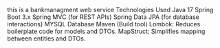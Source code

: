 this is a bankmanagment web service
          Technologies Used
          Java 17
          Spring Boot 3.x
          Spring MVC (for REST APIs)
          Spring Data JPA (for database interactions)
          MYSQL Database
          Maven (Build tool)
          Lombok: Reduces boilerplate code for models and DTOs.
          MapStruct: Simplifies mapping between entities and DTOs.
